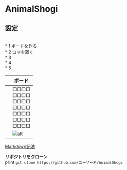 # AnimalShogi

## 設定
<br>
* 1 ボードを作る<br>
* 2 コマを置く  <br>
* 3<br>
* 4<br>
* 5<br>

|	|ボード|
|---|---|
|	|□□□□<br>□□□□<br>□□□□<br>□□□□<br>□□□□<br>□□□□<br>□□□□|
|	|![alt](https://qph.fs.quoracdn.net/main-qimg-3facd2ff72539f4687eb3eb36ced11a0)

[Markdown記法](https://gist.github.com/mignonstyle/083c9e1651d7734f84c99b8cf49d57fa)

**リポジトリをクローン**  
print `git clone https://github.com/ユーザー名/AnimalShogi`